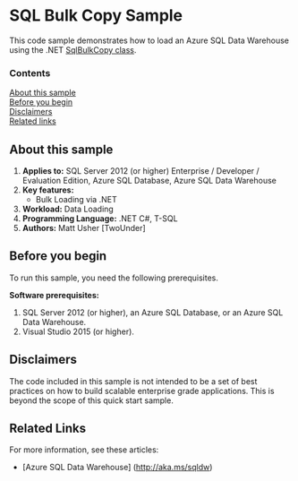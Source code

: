 # SQL Bulk Copy Sample
This code sample demonstrates how to load an Azure SQL Data Warehouse using the .NET [SqlBulkCopy class](https://msdn.microsoft.com/library/system.data.sqlclient.sqlbulkcopy.aspx).

### Contents

[About this sample](#about-this-sample)<br/>
[Before you begin](#before-you-begin)<br/>
[Disclaimers](#disclaimers)<br/>
[Related links](#related-links)<br/>

<a name=about-this-sample></a>

## About this sample

1. **Applies to:** SQL Server 2012 (or higher) Enterprise / Developer / Evaluation Edition, Azure SQL Database, Azure SQL Data Warehouse
2. **Key features:**
	- Bulk Loading via .NET
3. **Workload:** Data Loading
4. **Programming Language:** .NET C#, T-SQL
5. **Authors:** Matt Usher [TwoUnder]

<a name=before-you-begin></a>

## Before you begin

To run this sample, you need the following prerequisites.

**Software prerequisites:**

1. SQL Server 2012 (or higher), an Azure SQL Database, or an Azure SQL Data Warehouse.
2. Visual Studio 2015 (or higher).

<a name=disclaimers></a>

## Disclaimers
The code included in this sample is not intended to be a set of best practices on how to build scalable enterprise grade applications. This is beyond the scope of this quick start sample.

<a name=related-links></a>

## Related Links
<!-- Links to more articles. Remember to delete "en-us" from the link path. -->

For more information, see these articles:
- [Azure SQL Data Warehouse] (http://aka.ms/sqldw)
